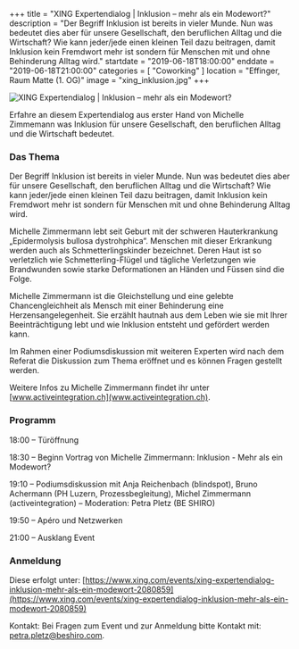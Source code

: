 +++
title = "XING Expertendialog | Inklusion – mehr als ein Modewort?"
description = "Der Begriff Inklusion ist bereits in vieler Munde. Nun was bedeutet dies aber für unsere Gesellschaft, den beruflichen Alltag und die Wirtschaft? Wie kann jeder/jede einen kleinen Teil dazu beitragen, damit Inklusion kein Fremdwort mehr ist sondern für Menschen mit und ohne Behinderung Alltag wird."
startdate = "2019-06-18T18:00:00"
enddate = "2019-06-18T21:00:00"
categories = [ "Coworking" ]
location = "Effinger, Raum Matte (1. OG)"
image = "xing_inklusion.jpg"
+++

![XING Expertendialog | Inklusion – mehr als ein Modewort?](xing_inklusion.jpg)

<div class="lead">
    Erfahre an diesem Expertendialog aus erster Hand von Michelle Zimmemann was Inklusion für unsere Gesellschaft, den beruflichen Alltag und die Wirtschaft bedeutet.
</div>

### Das Thema

Der Begriff Inklusion ist bereits in vieler Munde. Nun was bedeutet dies aber für unsere Gesellschaft, den beruflichen Alltag und die Wirtschaft? Wie kann jeder/jede einen kleinen Teil dazu beitragen, damit Inklusion kein Fremdwort mehr ist sondern für Menschen mit und ohne Behinderung Alltag wird.

Michelle Zimmermann lebt seit Geburt mit der schweren Hauterkrankung „Epidermolysis bullosa dystrohphica“. Menschen mit dieser Erkrankung werden auch als Schmetterlingskinder bezeichnet. Deren Haut ist so verletzlich wie Schmetterling-Flügel und tägliche Verletzungen wie Brandwunden sowie starke Deformationen an Händen und Füssen sind die Folge.

Michelle Zimmermann ist die Gleichstellung und eine gelebte Chancengleichheit als Mensch mit einer Behinderung eine Herzensangelegenheit. Sie erzählt hautnah aus dem Leben wie sie mit Ihrer Beeinträchtigung lebt und wie Inklusion entsteht und gefördert werden kann.

Im Rahmen einer Podiumsdiskussion mit weiteren Experten wird nach dem Referat die Diskussion zum Thema eröffnet und es können Fragen gestellt werden. 

Weitere Infos zu Michelle Zimmermann findet ihr unter [www.activeintegration.ch](www.activeintegration.ch).


### Programm

18:00 – Türöffnung 

18:30 – Beginn Vortrag von Michelle Zimmermann: Inklusion - Mehr als ein Modewort?

19:10 – Podiumsdiskussion mit Anja Reichenbach (blindspot), Bruno Achermann (PH Luzern, Prozessbegleitung), Michel Zimmermann (activeintegration) – Moderation: Petra Pletz (BE SHIRO)

19:50 – Apéro und Netzwerken

21:00 – Ausklang Event


### Anmeldung

Diese erfolgt unter:  [https://www.xing.com/events/xing-expertendialog-inklusion-mehr-als-ein-modewort-2080859](https://www.xing.com/events/xing-expertendialog-inklusion-mehr-als-ein-modewort-2080859)

Kontakt: Bei Fragen zum Event und zur Anmeldung bitte Kontakt mit: [petra.pletz@beshiro.com](petra.pletz@beshiro.com).
